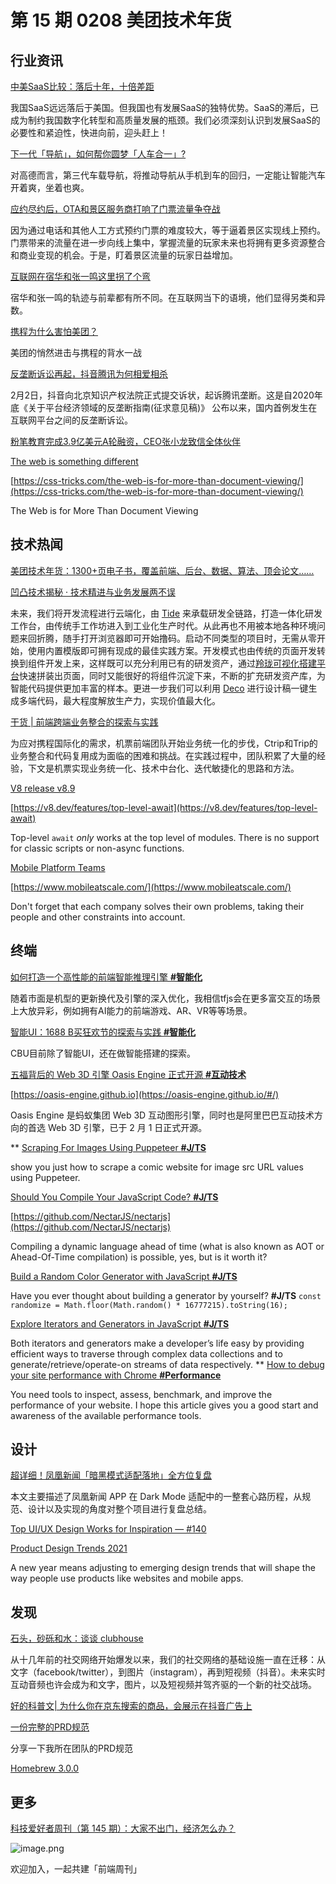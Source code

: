 # 第 15 期 0208 美团技术年货
## 行业资讯
[中美SaaS比较：落后十年，十倍差距](https://mp.weixin.qq.com/s/NeC5VIMQ_El2YDHxtCELVw)

我国SaaS远远落后于美国。但我国也有发展SaaS的独特优势。SaaS的滞后，已成为制约我国数字化转型和高质量发展的瓶颈。我们必须深刻认识到发展SaaS的必要性和紧迫性，快进向前，迎头赶上！

[下一代「导航」，如何帮你圆梦「人车合一」?](http://www.geekpark.net/news/273478)

对高德而言，第三代车载导航，将推动导航从手机到车的回归，一定能让智能汽车开着爽，坐着也爽。

[应约尽约后，OTA和景区服务商打响了门票流量争夺战](https://mp.weixin.qq.com/s/h2aJPqzxgIv9dh-INYlX3Q)

因为通过电话和其他人工方式预约门票的难度较大，等于逼着景区实现线上预约。门票带来的流量在进一步向线上集中，掌握流量的玩家未来也将拥有更多资源整合和商业变现的机会。于是，盯着景区流量的玩家日益增加。

[互联网在宿华和张一鸣这里拐了个弯](https://www.toutiao.com/i6925659548271362564/)

宿华和张一鸣的轨迹与前辈都有所不同。在互联网当下的语境，他们显得另类和异数。

[携程为什么害怕美团？](https://www.toutiao.com/i6924985881447334408/)

美团的悄然进击与携程的背水一战

[反垄断诉讼再起，抖音腾讯为何相爱相杀](https://mp.weixin.qq.com/s/rTEu9UAq_Gk2AITzdb5Z0Q)

2月2日，抖音向北京知识产权法院正式提交诉状，起诉腾讯垄断。这是自2020年底《关于平台经济领域的反垄断指南(征求意见稿)》 公布以来，国内首例发生在互联网平台之间的反垄断诉讼。

[粉笔教育完成3.9亿美元A轮融资，CEO张小龙致信全体伙伴](https://mp.weixin.qq.com/s/FRPop0RD4tqfoaVFt_k6Jg)


[The web is something different](https://daverupert.com/2021/02/the-web-is-something-different/)


[https://css-tricks.com/the-web-is-for-more-than-document-viewing/](https://css-tricks.com/the-web-is-for-more-than-document-viewing/)

The Web is for More Than Document Viewing

## 技术热闻
[美团技术年货：1300+页电子书，覆盖前端、后台、数据、算法、顶会论文……](https://tech.meituan.com/2021/02/04/2021-spring-festival-present.html)


[凹凸技术揭秘 · 技术精进与业务发展两不误](https://aotu.io/notes/2021/02/01/both-tech-n-biz/)

未来，我们将开发流程进行云端化，由 [Tide](https://mp.weixin.qq.com/s?__biz=MzIxMzExMjYwOQ==&mid=2651894710&idx=2&sn=545b443656bfb32c0d67d4cc5ad5385e) 来承载研发全链路，打造一体化研发工作台，由传统手工作坊进入到工业化生产时代。从此再也不用被本地各种环境问题来回折腾，随手打开浏览器即可开始撸码。启动不同类型的项目时，无需从零开始，使用内置模版即可拥有现成的最佳实践方案。开发模式也由传统的页面开发转换到组件开发上来，这样既可以充分利用已有的研发资产，通过[羚珑可视化搭建平台](https://mp.weixin.qq.com/s?__biz=MzIxMzExMjYwOQ==&mid=2651894601&idx=2&sn=b95c335b5d692b4355647abfe05076f5)快速拼装出页面，同时又能很好的将组件沉淀下来，不断的扩充研发资产库，为智能代码提供更加丰富的样本。更进一步我们可以利用 [Deco](https://mp.weixin.qq.com/s?__biz=MzIxMzExMjYwOQ==&mid=2651894601&idx=1&sn=ff0acc76d6fc55671381e6d16c475db4) 进行设计稿一键生成多端代码，最大程度解放生产力，实现价值最大化。

[干货 | 前端跨端业务整合的探索与实践](https://mp.weixin.qq.com/s/pHLZyMr5YJ5NyILZgzY3XA)

为应对携程国际化的需求，机票前端团队开始业务统一化的步伐，Ctrip和Trip的业务整合和代码复用成为面临的困难和挑战。在实践过程中，团队积累了大量的经验，下文是机票实现业务统一化、技术中台化、迭代敏捷化的思路和方法。

[V8 release v8.9](https://v8.dev/blog/v8-release-89)


[https://v8.dev/features/top-level-await](https://v8.dev/features/top-level-await)

Top-level `await` _only_ works at the top level of modules. There is no support for classic scripts or non-async functions.

[Mobile Platform Teams](https://blog.pragmaticengineer.com/mobile-platform-teams/)


[https://www.mobileatscale.com/](https://www.mobileatscale.com/)

Don't forget that each company solves their own problems, taking their people and other constraints into account.

## 终端
[如何打造一个高性能的前端智能推理引擎 **#智能化**](https://mp.weixin.qq.com/s/vc1xQdJJjJT-xoYSPMGshA)

随着市面是机型的更新换代及引擎的深入优化，我相信tfjs会在更多富交互的场景上大放异彩，例如拥有AI能力的前端游戏、AR、VR等等场景。

[智能UI：1688 B买狂欢节的探索与实践 **#智能化**](https://mp.weixin.qq.com/s/lOzSpj6jflYhD7maFg1I_w)

CBU目前除了智能UI，还在做智能搭建的探索。

[五福背后的 Web 3D 引擎 Oasis Engine 正式开源 **#互动技术**](https://mp.weixin.qq.com/s/zJdnyRTny_784xulZvm36g)


[https://oasis-engine.github.io](https://oasis-engine.github.io/#/)

Oasis Engine 是蚂蚁集团 Web 3D 互动图形引擎，同时也是阿里巴巴互动技术方向的首选 Web 3D 引擎，已于 2 月 1 日正式开源。


**
[Scraping For Images Using Puppeteer **#J/TS**](https://medium.com/javascript-in-plain-english/scraping-for-images-using-puppeteer-9a3700bd5a2d)

show you just how to scrape a comic website for image src URL values using Puppeteer.

[Should You Compile Your JavaScript Code? **#J/TS**](https://blog.bitsrc.io/should-you-compile-your-javascript-code-a857ad2e3032)


[https://github.com/NectarJS/nectarjs](https://github.com/NectarJS/nectarjs)

Compiling a dynamic language ahead of time (what is also known as AOT or Ahead-Of-Time compilation) is possible, yes, but is it worth it?

[Build a Random Color Generator with JavaScript **#J/TS**](https://medium.com/javascript-in-plain-english/build-a-random-color-generator-with-javascript-31061a6b99ae)

Have you ever thought about building a generator by yourself? **#J/TS**
`const randomize = Math.floor(Math.random() * 16777215).toString(16);`

[Explore Iterators and Generators in JavaScript **#J/TS**](https://blog.bitsrc.io/explore-iterators-and-generators-in-javascript-ea4102015377)

Both iterators and generators make a developer’s life easy by providing efficient ways to traverse through complex data collections and to generate/retrieve/operate-on streams of data respectively.
**
[How to debug your site performance with Chrome **#Performance**](https://bugfender.com/blog/how-to-debug-your-site-performance-with-chrome/)

You need tools to inspect, assess, benchmark, and improve the performance of your website. I hope this article gives you a good start and awareness of the available performance tools.

## 设计
[超详细！凤凰新闻「暗黑模式适配落地」全方位复盘](https://www.uisdc.com/fenghuang-news-dark-mode)

本文主要描述了凤凰新闻 APP 在 Dark Mode 适配中的一整套心路历程，从规范、设计以及实现的角度对整个项目进行复盘总结。

[Top UI/UX Design Works for Inspiration — #140](https://uxplanet.org/top-ui-ux-design-inspiration-140-a21811f2f317)


[Product Design Trends 2021](https://www.uxpin.com/studio/blog/product-design-trends-2021/)

A new year means adjusting to emerging design trends that will shape the way people use products like websites and mobile apps.

## 发现
[石头，砂砾和水：谈谈 clubhouse](https://mp.weixin.qq.com/s/-7OwJBoARpM9G6cW4Po84w)

从十几年前的社交网络开始爆发以来，我们的社交网络的基础设施一直在迁移：从文字（facebook/twitter），到图片（instagram），再到短视频（抖音）。未来实时互动音频也许会成为和文字，图片，以及短视频并驾齐驱的一个新的社交战场。

[好的科普文| 为什么你在京东搜索的商品，会展示在抖音广告上](https://mp.weixin.qq.com/s/Bz1dFkP3ZkXtUoYM2D3gPw)


[一份完整的PRD规范](https://www.yuque.com/dongdongfang/pm/lq2mz4)

分享一下我所在团队的PRD规范

[Homebrew 3.0.0](https://brew.sh/2021/02/05/homebrew-3.0.0/)


## 更多


[科技爱好者周刊（第 145 期）：大家不出门，经济怎么办？](http://www.ruanyifeng.com/blog/2021/02/weekly-issue-145.html)

![image.png](https://cdn.nlark.com/yuque/0/2020/png/85771/1605930034828-7fc81343-651f-4a15-8465-eebe5a23cf61.png#align=left&display=inline&height=31&margin=%5Bobject%20Object%5D&name=image.png&originHeight=90&originWidth=2186&size=14325&status=done&style=none&width=746)


欢迎加入，一起共建「前端周刊」
